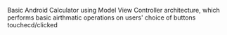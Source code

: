 Basic Android Calculator using Model View Controller architecture, which performs basic airthmatic operations on users' choice of buttons touchecd/clicked
